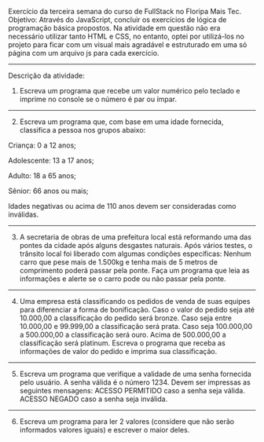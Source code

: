 Exercício da terceira semana do curso de FullStack no Floripa Mais Tec. Objetivo: Através do JavaScript, concluir os exercícios de lógica de programação básica propostos.
Na atividade em questão não era necessário utilizar tanto HTML e CSS, no entanto, optei por utilizá-los no projeto para ficar com um visual mais agradável e estruturado em uma só página com um arquivo js para cada exercício.

---

Descrição da atividade:

1.  Escreva um programa que recebe um valor numérico pelo teclado e imprime no console se o número é par ou ímpar.

---

2.  Escreva um programa que, com base em uma idade fornecida, classifica a pessoa nos grupos abaixo:

Criança: 0 a 12 anos;

Adolescente: 13 a 17 anos;

Adulto: 18 a 65 anos;

Sênior: 66 anos ou mais;

Idades negativas ou acima de 110 anos devem ser consideradas como inválidas.

---

3.  A secretaria de obras de uma prefeitura local está reformando uma das pontes da cidade após alguns desgastes naturais. Após vários testes, o trânsito local foi liberado com algumas condições específicas: Nenhum carro que pese mais de 1.500kg e tenha mais de 5 metros de comprimento poderá passar pela ponte. Faça um programa que leia as informações e alerte se o carro pode ou não passar pela ponte.

---

4.  Uma empresa está classificando os pedidos de venda de suas equipes para diferenciar a forma de bonificação. Caso o valor do pedido seja até 10.000,00 a classificação do pedido será bronze. Caso seja entre 10.000,00 e 99.999,00 a classificação será prata. Caso seja 100.000,00 a 500.000,00 a classificação será ouro. Acima de 500.000,00 a classificação será platinum. Escreva o programa que receba as informações de valor do pedido e imprima sua classificação.

---

5.  Escreva um programa que verifique a validade de uma senha fornecida pelo usuário. A senha válida é o número 1234. Devem ser impressas as seguintes mensagens: ACESSO PERMITIDO caso a senha seja válida. ACESSO NEGADO caso a senha seja inválida.

---

6.  Escreva um programa para ler 2 valores (considere que não serão informados valores iguais) e escrever o maior deles.
